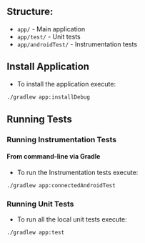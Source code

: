 ## Structure:
- `app/` - Main application
- `app/test/` - Unit tests
- `app/androidTest/` - Instrumentation tests

## Install Application
- To install the application execute:

``` sh
./gradlew app:installDebug
```

## Running Tests

### Running Instrumentation Tests

#### From command-line via Gradle
- To run the Instrumentation tests execute:

``` sh
./gradlew app:connectedAndroidTest
```

### Running Unit Tests
- To run all the local unit tests execute:

```
./gradlew app:test
```
